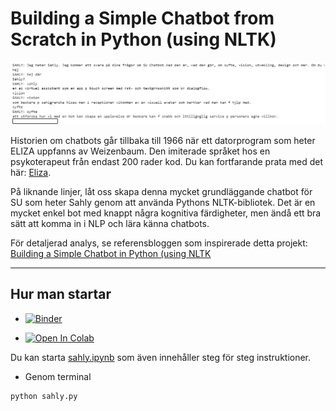 # Building a Simple Chatbot from Scratch in Python (using NLTK)

![Sahly demo](https://github.com/dnzengou/sahly-su-chatbot/blob/main/img/sahly-demo.png?raw=true)

Historien om chatbots går tillbaka till 1966 när ett datorprogram som heter ELIZA uppfanns av Weizenbaum. Den imiterade språket hos en psykoterapeut från endast 200 rader kod. Du kan fortfarande prata med det här: [Eliza](http://psych.fullerton.edu/mbirnbaum/psych101/Eliza.htm?utm_source=ubisend.com&utm_medium=blog-link&utm_campaign=ubisend). 

På liknande linjer, låt oss skapa denna mycket grundläggande chatbot för SU som heter Sahly genom att använda Pythons NLTK-bibliotek. Det är en mycket enkel bot med knappt några kognitiva färdigheter, men ändå ett bra sätt att komma in i NLP och lära känna chatbots.

För detaljerad analys, se referensbloggen som inspirerade detta projekt:<br>
[Building a Simple Chatbot in Python (using NLTK](https://medium.com/analytics-vidhya/building-a-simple-chatbot-in-python-using-nltk-7c8c8215ac6e)

***

<!--

# Outline
* [Motivation](#motivation)
* [Blogpost](#blogpost)
* [Pre-requisites](#pre-requisites)
* [How to run](#how-to-run)


## Motivation
The idea of this project was not to create some SOTA chatbot with exceptional cognitive skills but just to utilise and test my Python skills.This was one of my very first projects, created  when I just stepped into the world of NLP and I thought of creating a simple chatbot just to make use of my newly acquired knowledge.

## BlogPost
For detailed overview, here is the accompanying blog titled:**[Building a Simple Chatbot in Python (using NLTK)](https://medium.com/analytics-vidhya/building-a-simple-chatbot-in-python-using-nltk-7c8c8215ac6e)**


## Pre-requisites
**NLTK(Natural Language Toolkit)**

[Natural Language Processing with Python](http://www.nltk.org/book/) provides a practical introduction to programming for language processing.

For platform-specific instructions, read [here](https://www.nltk.org/install.html)

### Installation of NLTK
```
pip install nltk
```
### Installing required packages
After NLTK has been downloaded, install required packages
```
import nltk
from nltk.stem import WordNetLemmatizer
nltk.download('popular', quiet=True) # for downloading popular packages
nltk.download('punkt') 
nltk.download('wordnet') 
```
-->

## Hur man startar
<!-- [![Open In Colab](https://colab.research.google.com/assets/colab-badge.svg)](https://colab.research.google.com/github/dnzengou/sahly-su-chatbot/)-->

* [![Binder](https://mybinder.org/badge_logo.svg)](https://mybinder.org/v2/gh/dnzengou/sahly-su-chatbot/929af9ab96898236db7be4730940216e82e3533f?urlpath=lab%2Ftree%2FSahly.ipynb)

* [![Open In Colab](https://colab.research.google.com/assets/colab-badge.svg)](https://colab.research.google.com/drive/1xT_yb5oK6l8sp8ZBIAo4W28zQnzd0AXX)

Du kan starta [sahly.ipynb](https://github.com/dnzengou/sahly-su-chatbot/blob/master/sahly.ipynb) som även innehåller steg för steg instruktioner.
* Genom terminal
```
python sahly.py
```
